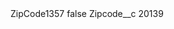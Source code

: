 <?xml version="1.0" encoding="UTF-8"?>
<CustomMetadata xmlns="http://soap.sforce.com/2006/04/metadata" xmlns:xsi="http://www.w3.org/2001/XMLSchema-instance" xmlns:xsd="http://www.w3.org/2001/XMLSchema">
    <label>ZipCode1357</label>
    <protected>false</protected>
    <values>
        <field>Zipcode__c</field>
        <value xsi:type="xsd:string">20139</value>
    </values>
</CustomMetadata>
